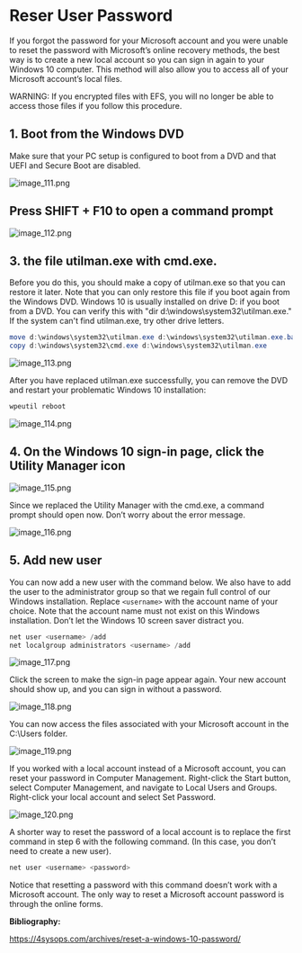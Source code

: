 # Reser User Password

If you forgot the password for your Microsoft account and you were unable to reset the password with Microsoft’s online recovery methods, the best way is to create a new local account so you can sign in again to your Windows 10 computer. This method will also allow you to access all of your Microsoft account’s local files.

WARNING: If you encrypted files with EFS, you will no longer be able to access those files if you follow this procedure.

## 1. Boot from the Windows DVD

Make sure that your PC setup is configured to boot from a DVD and that UEFI and Secure Boot are disabled.

![image_111.png](image_111.png)

## Press SHIFT + F10 to open a command prompt

![image_112.png](image_112.png)

## 3. the file utilman.exe with cmd.exe.

Before you do this, you should make a copy of utilman.exe so that you can restore it later. Note that you can only restore this file if you boot again from the Windows DVD. Windows 10 is usually installed on drive D: if you boot from a DVD. You can verify this with "dir d:\windows\system32\utilman.exe." If the system can't find utilman.exe, try other drive letters.

```powershell
move d:\windows\system32\utilman.exe d:\windows\system32\utilman.exe.bak
copy d:\windows\system32\cmd.exe d:\windows\system32\utilman.exe
```

![image_113.png](image_113.png)

After you have replaced utilman.exe successfully, you can remove the DVD and restart your problematic Windows 10 installation:

```powershell
wpeutil reboot
```

![image_114.png](image_114.png)

## 4. On the Windows 10 sign-in page, click the Utility Manager icon

![image_115.png](image_115.png)

Since we replaced the Utility Manager with the cmd.exe, a command prompt should open now. Don’t worry about the error message.

![image_116.png](image_116.png)

## 5. Add new user

You can now add a new user with the command below. We also have to add the user to the administrator group so that we regain full control of our Windows installation. Replace `<username>` with the account name of your choice. Note that the account name must not exist on this Windows installation. Don’t let the Windows 10 screen saver distract you.

```powershell
net user <username> /add
net localgroup administrators <username> /add
```

![image_117.png](image_117.png)

Click the screen to make the sign-in page appear again. Your new account should show up, and you can sign in without a password.

![image_118.png](image_118.png)

You can now access the files associated with your Microsoft account in the C:\Users folder.

![image_119.png](image_119.png)

If you worked with a local account instead of a Microsoft account, you can reset your password in Computer Management. Right-click the Start button, select Computer Management, and navigate to Local Users and Groups. Right-click your local account and select Set Password.

![image_120.png](image_120.png)

A shorter way to reset the password of a local account is to replace the first command in step 6 with the following command. (In this case, you don’t need to create a new user).

```powershell
net user <username> <password>
```

Notice that resetting a password with this command doesn’t work with a Microsoft account. The only way to reset a Microsoft account password is through the online forms.

**Bibliography:**

https://4sysops.com/archives/reset-a-windows-10-password/

